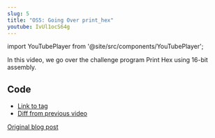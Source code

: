 ```yaml
---
slug: 5
title: "OS5: Going Over print_hex"
youtube: IvUl1ocS64g
---
```


import YouTubePlayer from '@site/src/components/YouTubePlayer';

<YouTubePlayer youtubeLink={frontmatter.youtube} />

In this video, we go over the challenge program Print Hex using 16-bit assembly.

<!--truncate-->

## Code

- [Link to tag](https://github.com/pagekeysolutions/pkos/releases/tag/vid%2Fos005)
- [Diff from previous video](https://github.com/pagekeysolutions/pkos/compare/vid/os004..vid/os005)

[Original blog post](/blog/pkos/5-going-over-print_hex)